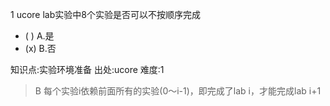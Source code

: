 1
ucore lab实验中8个实验是否可以不按顺序完成
- ( ) A.是
- (x) B.否

知识点:实验环境准备
出处:ucore
难度:1
> B 每个实验i依赖前面所有的实验(0～i-1)，即完成了lab i，才能完成lab i+1
